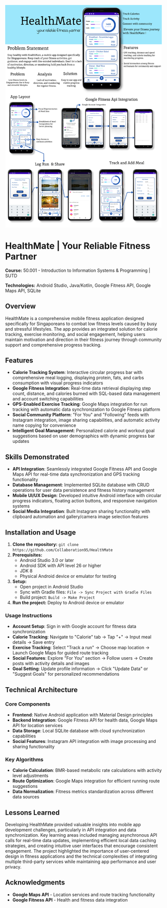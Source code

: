 
![HealthMate App Screenshot](assets/PosterFront.jpg)
# HealthMate | **Your Reliable Fitness Partner**
**Course:** 50.001 - Introduction to Information Systems & Programming | SUTD

**Technologies:** Android Studio, Java/Kotlin, Google Fitness API, Google Maps API, SQLite

## Overview
HealthMate is a comprehensive mobile fitness application designed specifically for Singaporeans to combat low fitness levels caused by busy and stressful lifestyles. The app provides an integrated solution for calorie tracking, exercise monitoring, and social engagement, helping users maintain motivation and direction in their fitness journey through community support and comprehensive progress tracking.

## Features
- **Calorie Tracking System**: Interactive circular progress bar with comprehensive meal logging, displaying protein, fats, and carbs consumption with visual progress indicators
- **Google Fitness Integration**: Real-time data retrieval displaying step count, distance, and calories burned with SQL-based data management and account switching capabilities  
- **GPS-Enabled Exercise Tracking**: Google Maps integration for run tracking with automatic data synchronization to Google Fitness platform
- **Social Community Platform**: "For You" and "Following" feeds with Instagram integration, image sharing capabilities, and automatic activity name copying for convenience
- **Intelligent Goal Management**: Personalized calorie and workout goal suggestions based on user demographics with dynamic progress bar updates

## Skills Demonstrated

- **API Integration**: Seamlessly integrated Google Fitness API and Google Maps API for real-time data synchronization and GPS tracking functionality
- **Database Management**: Implemented SQLite database with CRUD operations for user data persistence and fitness history management  
- **Mobile UI/UX Design**: Developed intuitive Android interface with circular progress indicators, floating action buttons, and responsive navigation systems
- **Social Media Integration**: Built Instagram sharing functionality with clipboard automation and gallery/camera image selection features

## Installation and Usage

1. **Clone the repository:** `git clone https://github.com/Collaboration95/HealthMate`
2. **Prerequisites:** 
   - Android Studio 3.0 or later
   - Android SDK with API level 26 or higher
   - JDK 8
   - Physical Android device or emulator for testing
3. **Setup:** 
   - Open project in Android Studio
   - Sync with Gradle files: `File -> Sync Project with Gradle Files`
   - Build project: `Build -> Make Project`
4. **Run the project:** Deploy to Android device or emulator

### Usage Instructions
- **Account Setup**: Sign in with Google account for fitness data synchronization
- **Calorie Tracking**: Navigate to "Calorie" tab → Tap "+" → Input meal details → Save entry  
- **Exercise Tracking**: Select "Track a run" → Choose map location → Launch Google Maps for guided route tracking
- **Social Features**: Explore "For You" section → Follow users → Create posts with activity details and images
- **Goal Setting**: Update profile information → Click "Update Data" or "Suggest Goals" for personalized recommendations

## Technical Architecture

### Core Components
- **Frontend**: Native Android application with Material Design principles
- **Backend Integration**: Google Fitness API for health data, Google Maps API for location services
- **Data Storage**: Local SQLite database with cloud synchronization capabilities
- **Social Features**: Instagram API integration with image processing and sharing functionality

### Key Algorithms
- **Calorie Calculation**: BMR-based metabolic rate calculations with activity level adjustments
- **Route Optimization**: Google Maps integration for efficient running route suggestions  
- **Data Normalization**: Fitness metrics standardization across different data sources

## Lessons Learned
Developing HealthMate provided valuable insights into mobile app development challenges, particularly in API integration and data synchronization. Key learning areas included managing asynchronous API calls for real-time data updates, implementing efficient local data caching strategies, and creating intuitive user interfaces that encourage consistent engagement. The project highlighted the importance of user-centered design in fitness applications and the technical complexities of integrating multiple third-party services while maintaining app performance and user privacy.

## Acknowledgments
- **Google Maps API** - Location services and route tracking functionality
- **Google Fitness API** - Health and fitness data integration
